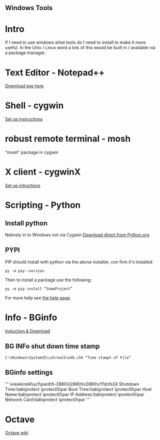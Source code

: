 Windows Tools
---

# Intro
If I need to use windows what tools do I need to install to make it more useful. In the Unix / Linux word a lots of this would be built in / available via a package manager. 

# Text Editor - Notepad++
[Download exe here](https://notepad-plus-plus.org/downloads/)

# Shell - cygwin
[Set up instructions](https://www.cygwin.com/install.html)

# robust remote terminal - mosh
“mosh” package in cygwin

# X client - cygwinX
[Set up intructions](http://x.cygwin.com/)

# Scripting - Python

## Install python
Natively in to Windows not via Cygwin
[Download direct from Python.org](https://www.python.org/downloads/windows/)

## PYPI
PIP should install with python via the above installer, con firm it's installed

    py -m pip —version

Then to install a package use the following:

    py -m pip install “SomeProject”


For more help see [the help page](https://packaging.python.org/en/latest/tutorials/installing-packages/). 


# Info - BGinfo
[Instuction & Download](https://docs.microsoft.com/en-us/sysinternals/downloads/bginfo)

## BG INFo shut down time stamp

    C:\Windows\System32\catroot2\edb.chk “Time stampt of File”

## BGinfo settings

‘’’
\viewkind4\uc1\pard\fi-2880\li2880\tx2880\cf1\b\fs24 Shutdown Time:\tab\protect <Shutdown Time>\protect0\par
Boot Time:\tab\protect <Boot Time>\protect0\par
Host Name:\tab\protect <Host Name>\protect0\par
IP Address:\tab\protect <IP Address>\protect0\par
Network Card:\tab\protect <Network Card>\protect0\par
'''

# Octave
[Octave wiki](https://wiki.octave.org/Octave_for_Microsoft_Windows)

